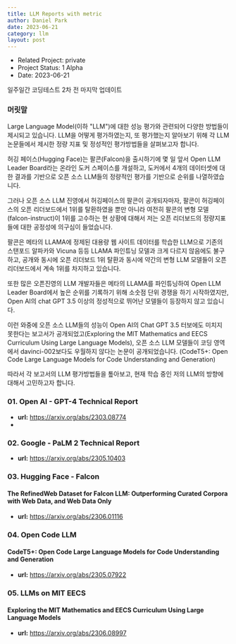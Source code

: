 ```yaml
---
title: LLM Reports with metric
author: Daniel Park
date: 2023-06-21
category: llm
layout: post
---
```


- Related Project: private 
- Project Status: 1 Alpha
- Date: 2023-06-21


일주일간 코딩테스트 2차 전 마지막 업데이트

### 머릿말
 Large Language Model(이하 "LLM")에 대한 성능 평가와 관련되어 다양한 방법들이 제시되고 있습니다. LLM을 어떻게 평가하였는지, 또 평가했는지 알아보기 위해 각 LLM 논문들에서 제시한 정량 지표 및 정성적인 평가방법들을 살펴보고자 합니다.
 
 허깅 페이스(Hugging Face)는 팔콘(Falcon)을 출시하기에 몇 일 앞서 Open LLM Leader Board라는 온라인 도커 스페이스를 개설하고, 도커에서 4개의 데이터셋에 대한 결과를 기반으로 오픈 소스 LLM들의 정량적인 평가를 기반으로 순위를 나열하였습니다. 
 
 그러나 오픈 소스 LLM 진영에서 허깅페이스의 팔콘이 공개되자마자, 팔콘이 허깅페이스의 오픈 리더보드에서 1위를 탈환하였을 뿐만 아니라 여전히 팔콘의 변형 모델(falcon-instruct)이 1위를 고수하는 현 상황에 대해서 저는 오픈 리더보드의 정량지표들에 대한 공정성에 의구심이 들었습니다.

 팔콘은 메타의 LLAMA에 정제된 대용량 웹 사이트 데이터를 학습한 LLM으로 기존의 스탠포드 알파카와 Vicuna 등등 LLAMA 파인튜닝 모델과 크게 다르지 않음에도 불구하고, 공개와 동시에 오픈 리더보드 1위 탈환과 동시에 약간의 변형 LLM 모델들이 오픈 리더보드에서 계속 1위를 차지하고 있습니다. 
 
 또한 많은 오픈진영의 LLM 개발자들은 메타의 LLAMA를 파인튜닝하여 Open LLM Leader Board에서 높은 순위를 기록하기 위해 소숫점 단위 경쟁을 하기 시작하였지만, Open AI의 chat GPT 3.5 이상의 정성적으로 뛰어난 모델들이 등장하지 않고 있습니다.
 
 이런 와중에 오픈 소스 LLM들의 성능이 Open AI의 Chat GPT 3.5 터보에도 미치지 못한다는 보고서가 공개되었고(Exploring the MIT Mathematics and EECS Curriculum Using Large Language Models), 오픈 소스 LLM 모델들이 코딩 영역에서 davinci-002보다도 우월하지 않다는 논문이 공개되었습니다. (CodeT5+: Open Code Large Language Models for Code Understanding and Generation)

 따라서 각 보고서의 LLM 평가방법들을 톺아보고, 현재 학습 중인 저의 LLM의 방향에 대해서 고민하고자 합니다.




### 01. Open AI - GPT-4 Technical Report
- **url:** <https://arxiv.org/abs/2303.08774>
- 
### 02. Google - PaLM 2 Technical Report
- **url:** <https://arxiv.org/abs/2305.10403>

### 03. Hugging Face - Falcon
#### The RefinedWeb Dataset for Falcon LLM: Outperforming Curated Corpora with Web Data, and Web Data Only
- **url:** <https://arxiv.org/abs/2306.01116>

### 04. Open Code LLM 
#### CodeT5+: Open Code Large Language Models for Code Understanding and Generation
- **url:** <https://arxiv.org/abs/2305.07922>

### 05. LLMs on MIT EECS 
#### Exploring the MIT Mathematics and EECS Curriculum Using Large Language Models
- **url:** <https://arxiv.org/abs/2306.08997>
